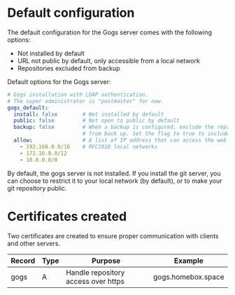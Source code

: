 # Default configuration

The default configuration for the Gogs server comes with the following options:

- Not installed by default
- URL not public by default, only accessible from a local network
- Repositories excluded from backup

Default options for the Gogs server:

``` yaml hl_lines="4"
# Gogs installation with LDAP authentication.
# The super administrator is "postmaster" for now.
gogs_default:
  install: false        # Not installed by default
  public: false         # Not open to public by default
  backup: false         # When a backup is configured, exclude the repositories
                        # from back up. Set the flag to true to include them.
  allow:                # A list of IP address that can access the web interface
    - 192.168.0.0/16    # RFC1918 local networks
    - 172.16.0.0/12
    - 10.0.0.0/8
```

By default, the gogs server is not installed.
If you install the git server, you can choose to restrict it to your local network (by default),
or to make your git repository public.

# Certificates created

Two certificates are created to ensure proper communication with clients and other servers.

| Record      | Type   | Purpose                             | Example            |
| ----------- | ------ | ---------                           | ---------          |
| gogs        | A      | Handle repository access over https | gogs.homebox.space |
